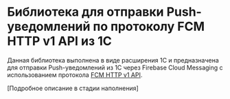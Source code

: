 # Библиотека для отправки Push-уведомлений по протоколу FCM HTTP v1 API из 1С
Данная библиотека выполнена в виде расширения 1С и предназначена для отправки Push-уведомлений из 1С через Firebase Cloud Messaging с использованием протокола [FCM HTTP v1 API](https://firebase.google.com/docs/reference/fcm/rest/v1/projects.messages).

[Подробное описание в стадии наполнения]
